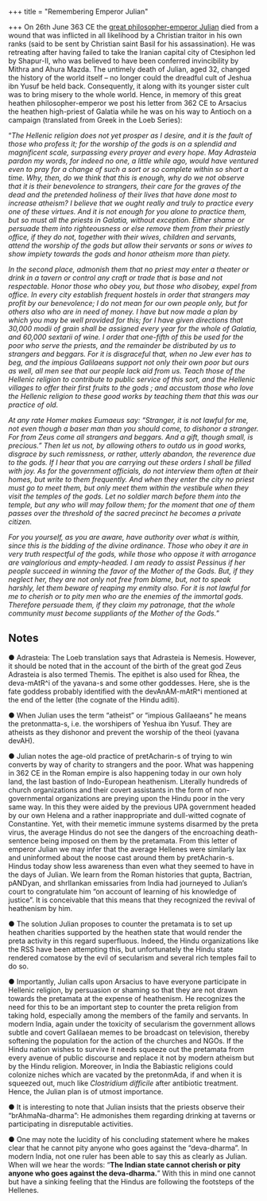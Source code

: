 +++
title = "Remembering Emperor Julian"

+++
On 26th June 363 CE the [great philosopher-emperor
Julian](https://manasataramgini.wordpress.com/2006/07/27/emperor-julian/ "Emperor Julian")
died from a wound that was inflicted in all likelihood by a Christian
traitor in his own ranks (said to be sent by Christian saint Basil for
his assassination). He was retreating after having failed to take the
Iranian capital city of Ctesiphon led by Shapur-II, who was believed to
have been conferred invincibility by Mithra and Ahura Mazda. The
untimely death of Julian, aged 32, changed the history of the world
itself – no longer could the dreadful cult of Jeshua ibn Yusuf be held
back. Consequently, it along with its younger sister cult was to bring
misery to the whole world. Hence, in memory of this great heathen
philosopher-emperor we post his letter from 362 CE to Arsacius the
heathen high-priest of Galatia while he was on his way to Antioch on a
campaign (translated from Greek in the Loeb Series):

“*The Hellenic religion does not yet prosper as I desire, and it is the
fault of those who profess it; for the worship of the gods is on a
splendid and magnificent scale, surpassing every prayer and every hope.
May Adrasteia pardon my words, for indeed no one, a little while ago,
would have ventured even to pray for a change of such a sort or so
complete within so short a time. Why, then, do we think that this is
enough, why do we not observe that it is their benevolence to strangers,
their care for the graves of the dead and the pretended holiness of
their lives that have done most to increase atheism? I believe that we
ought really and truly to practice every one of these virtues. And it is
not enough for you alone to practice them, but so must all the priests
in Galatia, without exception. Either shame or persuade them into
righteousness or else remove them from their priestly office, if they do
not, together with their wives, children and servants, attend the
worship of the gods but allow their servants or sons or wives to show
impiety towards the gods and honor atheism more than piety.*

*In the second place, admonish them that no priest may enter a theater
or drink in a tavern or control any craft or trade that is base and not
respectable. Honor those who obey you, but those who disobey, expel from
office. In every city establish frequent hostels in order that strangers
may profit by our benevolence; I do not mean for our own people only,
but for others also who are in need of money. I have but now made a plan
by which you may be well provided for this; for I have given directions
that 30,000 modii of grain shall be assigned every year for the whole of
Galatia, and 60,000 sextarii of wine. I order that one-fifth of this be
used for the poor who serve the priests, and the remainder be
distributed by us to strangers and beggars. For it is disgraceful that,
when no Jew ever has to beg, and the impious Galilaeans support not only
their own poor but ours as well, all men see that our people lack aid
from us. Teach those of the Hellenic religion to contribute to public
service of this sort, and the Hellenic villages to offer their first
fruits to the gods ; and accustom those who love the Hellenic religion
to these good works by teaching them that this was our practice of old.*

*At any rate Homer makes Eumaeus say: “Stranger, it is not lawful for
me, not even though a baser man than you should come, to dishonor a
stranger. For from Zeus come all strangers and beggars. And a gift,
though small, is precious.” Then let us not, by allowing others to outdo
us in good works, disgrace by such remissness, or rather, utterly
abandon, the reverence due to the gods. If I hear that you are carrying
out these orders I shall be filled with joy. As for the government
officials, do not interview them often at their homes, but write to them
frequently. And when they enter the city no priest must go to meet them,
but only meet them within the vestibule when they visit the temples of
the gods. Let no soldier march before them into the temple, but any who
will may follow them; for the moment that one of them passes over the
threshold of the sacred precinct he becomes a private citizen.*

*For you yourself, as you are aware, have authority over what is within,
since this is the bidding of the divine ordinance. Those who obey it are
in very truth respectful of the gods, while those who oppose it with
arrogance are vainglorious and empty-headed. I am ready to assist
Pessinus if her people succeed in winning the favor of the Mother of the
Gods. But, if they neglect her, they are not only not free from blame,
but, not to speak harshly, let them beware of reaping my enmity also.
For it is not lawful for me to cherish or to pity men who are the
enemies of the immortal gods. Therefore persuade them, if they claim my
patronage, that the whole community must become suppliants of the Mother
of the Gods.*”

## Notes  
● Adrasteia: The Loeb translation says that Adrasteia is Nemesis.
However, it should be noted that in the account of the birth of the
great god Zeus Adrasteia is also termed Themis. The epithet is also used
for Rhea, the deva-mAtR^i of the yavana-s and some other goddesses.
Here, she is the fate goddess probably identified with the
devAnAM-mAtR^i mentioned at the end of the letter (the cognate of the
Hindu aditi).

● When Julian uses the term “atheist” or “impious Galilaeans” he means
the pretonmatta-s, i.e. the worshipers of Yeshua ibn Yusuf. They are
atheists as they dishonor and prevent the worship of the theoi (yavana
devAH).

● Julian notes the age-old practice of pretAcharin-s of trying to win
converts by way of charity to strangers and the poor. What was happening
in 362 CE in the Roman empire is also happening today in our own holy
land, the last bastion of Indo-European heathenism. Literally hundreds
of church organizations and their covert assistants in the form of
non-governmental organizations are preying upon the Hindu poor in the
very same way. In this they were aided by the previous UPA government
headed by our own Helena and a rather inappropriate and dull-witted
cognate of Constantine. Yet, with their memetic immune systems disarmed
by the preta virus, the average Hindus do not see the dangers of the
encroaching death-sentence being imposed on them by the pretamata. From
this letter of emperor Julian we may infer that the average Hellenes
were similarly lax and uninformed about the noose cast around them by
pretAcharin-s. Hindus today show less awareness than even what they
seemed to have in the days of Julian. We learn from the Roman histories
that gupta, Bactrian, pANDyan, and shrIlankan emissaries from India had
journeyed to Julian’s court to congratulate him “on account of learning
of his knowledge of justice”. It is conceivable that this means that
they recognized the revival of heathenism by him.

● The solution Julian proposes to counter the pretamata is to set up
heathen charities supported by the heathen state that would render the
preta activity in this regard superfluous. Indeed, the Hindu
organizations like the RSS have been attempting this, but unfortunately
the Hindu state rendered comatose by the evil of secularism and several
rich temples fail to do so.

● Importantly, Julian calls upon Arsacius to have everyone participate
in Hellenic religion, by persuasion or shaming so that they are not
drawn towards the pretamata at the expense of heathenism. He recognizes
the need for this to be an important step to counter the preta religion
from taking hold, especially among the members of the family and
servants. In modern India, again under the toxicity of secularism the
government allows subtle and covert Galilaean memes to be broadcast on
television, thereby softening the population for the action of the
churches and NGOs. If the Hindu nation wishes to survive it needs
squeeze out the pretamata from every avenue of public discourse and
replace it not by modern atheism but by the Hindu religion. Moreover, in
India the Babiastic religions could colonize niches which are vacated by
the pretonmAda, if and when it is squeezed out, much like *Clostridium
difficile* after antibiotic treatment. Hence, the Julian plan is of
utmost importance.

● It is interesting to note that Julian insists that the priests observe
their “brAhmaNa-dharma”: He admonishes them regarding drinking at
taverns or participating in disreputable activities.

● One may note the lucidity of his concluding statement where he makes
clear that he cannot pity anyone who goes against the “deva-dharma”. In
modern India, not one ruler has been able to say this as clearly as
Julian. When will we hear the words: “**The Indian state cannot cherish
or pity anyone who goes against the deva-dharma.**” With this in mind
one cannot but have a sinking feeling that the Hindus are following the
footsteps of the Hellenes.
